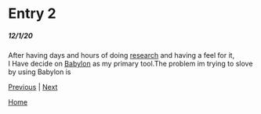 # Entry 2
##### 12/1/20

After having days and hours of doing [research](https://github.com/BabylonJS/BabylonNative) and having a feel for it,
<br>
I Have decide on [Babylon](https://www.babylonjs.com/community/) as my primary tool.The problem im trying to slove by using Babylon is 
</br>

[Previous](entry01.md) | [Next](entry03.md)

[Home](../README.md)
